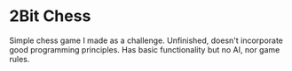# 2Bit Chess
 Simple chess game I made as a challenge. Unfinished, doesn't incorporate good programming principles. Has basic functionality but no AI, nor game rules.
